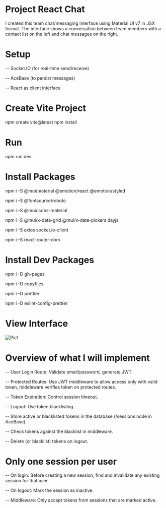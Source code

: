 # Project React Chat

I created this team chat/messaging interface using Material UI v7 in JSX format. The interface shows a conversation between team members with a contact list on the left and chat messages on the right.

# Setup

-- Socket.IO (for real-time send/receive)

-- AceBase (to persist messages)

-- React as client interface

# Create Vite Project

npm create vite@latest
npm install

# Run

npm run dev

# Install Packages

npm i -S @mui/material @emotion/react @emotion/styled

npm i -S @fontsource/roboto

npm i -S @mui/icons-material

npm i -S @mui/x-data-grid @mui/x-date-pickers dayjs

npm i -S axios socket.io-client

npm i -S react-router-dom

# Install Dev Packages

npm i -D gh-pages

npm i -D copyfiles

npm i -D prettier

npm i -D eslint-config-prettier

# View Interface

![Pic1](./assets/chatview.png)  

# Overview of what I will implement

-- User Login Route: Validate email/password, generate JWT.

-- Protected Routes: Use JWT middleware to allow access only with valid token, middleware verifies token on protected routes.

-- Token Expiration: Control session timeout.

-- Logout: Use token blacklisting.

-- Store active or blacklisted tokens in the database (/sessions node in AceBase).

-- Check tokens against the blacklist in middleware.

-- Delete (or blacklist) tokens on logout.

# Only one session per user

-- On login: Before creating a new session, find and invalidate any existing session for that user.

-- On logout: Mark the session as inactive.

-- Middleware: Only accept tokens from sessions that are marked active.